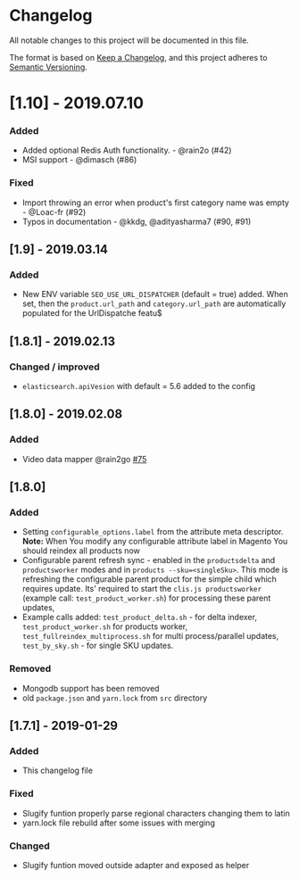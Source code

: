 # Changelog
All notable changes to this project will be documented in this file.

The format is based on [Keep a Changelog](https://keepachangelog.com/en/1.0.0/),
and this project adheres to [Semantic Versioning](https://semver.org/spec/v2.0.0.html).

# [1.10] - 2019.07.10
### Added
 - Added optional Redis Auth functionality. - @rain2o (#42)
 - MSI support - @dimasch (#86)
 
### Fixed
 - Import throwing an error when product's first category name was empty - @Loac-fr (#92)
 - Typos in documentation - @kkdg, @adityasharma7 (#90, #91)
 
## [1.9] - 2019.03.14
### Added
- New ENV variable `SEO_USE_URL_DISPATCHER` (default = true) added. When set, then the `product.url_path` and `category.url_path` are automatically populated for the UrlDispatche featu$

## [1.8.1] - 2019.02.13
### Changed / improved
 - `elasticsearch.apiVesion` with default = 5.6 added to the config

## [1.8.0] - 2019.02.08
### Added
- Video data mapper @rain2go [#75](https://github.com/DivanteLtd/mage2vuestorefront/pull/75)

## [1.8.0]
### Added
 - Setting `configurable_options.label` from the attribute meta descriptor. **Note:** When You modify any configurable attribute label in Magento You should reindex all products now
 - Configurable parent refresh sync - enabled in the `productsdelta` and `productsworker` modes and in `products --sku=<singleSku>`. This mode is refreshing the configurable parent product for the simple child which requires update. Its' required to start the `clis.js productsworker` (example call: `test_product_worker.sh`) for processing these parent updates,
 - Example calls added: `test_product_delta.sh` - for delta indexer, `test_product_worker.sh` for products worker, `test_fullreindex_multiprocess.sh` for multi process/parallel updates, `test_by_sky.sh` - for single SKU updates.

 ### Removed
 -  Mongodb support has been removed
 - old `package.json` and `yarn.lock` from `src` directory

## [1.7.1] - 2019-01-29
### Added
- This changelog file

### Fixed
- Slugify funtion properly parse regional characters changing them to latin
- yarn.lock file rebuild after some issues with merging

### Changed
- Slugify funtion moved outside adapter and exposed as helper
